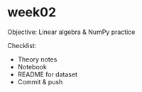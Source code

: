 # week02
Objective: Linear algebra & NumPy practice

Checklist:
- Theory notes
- Notebook
- README for dataset
- Commit & push
